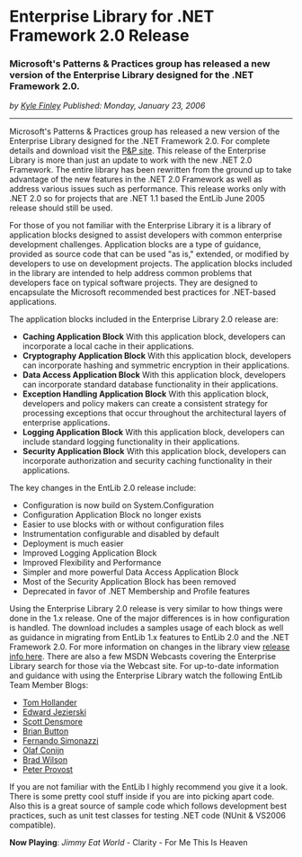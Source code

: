 # Enterprise Library for .NET Framework 2.0 Release
### Microsoft's Patterns & Practices group has released a new version of the Enterprise Library designed for the .NET Framework 2.0.

*<div class="article-meta-data"> by <span class="article-meta-author" itemprop="author"><a href="https://twitter.com/kfinley" target="_blank" title="kfinley on Twitter">Kyle Finley</a></span> Published: <time itemprop="pubdate" datetime="1/23/2006 8:06:00 PM">Monday, January 23, 2006</time></div>*

---

Microsoft's Patterns & Practices group has released a new version of the Enterprise Library designed for the .NET Framework 2.0. For complete details and download visit the [P&P site](http://msdn.microsoft.com/library/?url=/library/en-us/dnpag2/html/EntLib2.asp). This release of the Enterprise Library is more than just an update to work with the new .NET 2.0 Framework. The entire library has been rewritten from the ground up to take advantage of the new features in the .NET 2.0 Framework as well as address various issues such as performance. This release works only with .NET 2.0 so for projects that are .NET 1.1 based the EntLib June 2005 release should still be used.

For those of you not familiar with the Enterprise Library it is a library of application blocks designed to assist developers with common enterprise development challenges. Application blocks are a type of guidance, provided as source code that can be used "as is," extended, or modified by developers to use on development projects. The application blocks included in the library are intended to help address common problems that developers face on typical software projects. They are designed to encapsulate the Microsoft recommended best practices for .NET-based applications.

The application blocks included in the Enterprise Library 2.0 release are:

- **Caching Application Block** With this application block, developers can incorporate a local cache in their applications.
- **Cryptography Application Block** With this application block, developers can incorporate hashing and symmetric encryption in their applications.
- **Data Access Application Block** With this application block, developers can incorporate standard database functionality in their applications.
- **Exception Handling Application Block** With this application block, developers and policy makers can create a consistent strategy for processing exceptions that occur throughout the architectural layers of enterprise applications.
- **Logging Application Block** With this application block, developers can include standard logging functionality in their applications.
- **Security Application Block** With this application block, developers can incorporate authorization and security caching functionality in their applications.

The key changes in the EntLib 2.0 release include:

- Configuration is now build on System.Configuration
- Configuration Application Block no longer exists
- Easier to use blocks with or without configuration files
- Instrumentation configurable and disabled by default
- Deployment is much easier
- Improved Logging Application Block
- Improved Flexibility and Performance
- Simpler and more powerful Data Access Application Block
- Most of the Security Application Block has been removed
- Deprecated in favor of .NET Membership and Profile features

Using the Enterprise Library 2.0 release is very similar to how things were done in the 1.x release. One of the major differences is in how configuration is handled. The download includes a samples usage of each block as well as guidance in migrating from EntLib 1.x features to EntLib 2.0 and the .NET Framework 2.0.
For more information on changes in the library view [release info here](http://msdn.microsoft.com/library/default.asp?url=/library/en-us/dnpag2/html/entlibjan2006_aboutjan2006release.asp). There are also a few MSDN Webcasts covering the Enterprise Library search for those via the Webcast site. For up-to-date information and guidance with using the Enterprise Library watch the following EntLib Team Member Blogs:

- [Tom Hollander](http://blogs.msdn.com/tomholl)
- [Edward Jezierski](http://blogs.msdn.com/edjez)
- [Scott Densmore](http://blogs.msdn.com/scottdensmore)
- [Brian Button](http://www.agileprogrammer.com/oneagilecoder/)
- [Fernando Simonazzi](http://clariusconsulting.net/blogs/fds/)
- [Olaf Conijn](http://bloggingabout.net/blogs/olaf/)
- [Brad Wilson](http://www.agileprogrammer.com/dotnetguy/)
- [Peter Provost](http://www.peterprovost.org/)

If you are not familiar with the EntLib I highly recommend you give it a look. There is some pretty cool stuff inside if you are into picking apart code. Also this is a great source of sample code which follows development best practices, such as unit test classes for testing .NET code (NUnit & VS2006 compatible).

**Now Playing**: *Jimmy Eat World* - Clarity - For Me This Is Heaven
